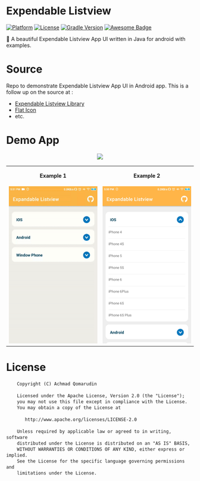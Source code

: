 # Expendable Listview

[![Platform](https://img.shields.io/badge/platform-Android-yellow.svg)](https://www.android.com)
[![License](https://img.shields.io/badge/license-Apache%202-4EB1BA.svg)](https://www.apache.org/licenses/LICENSE-2.0.html)
[![Gradle Version](https://img.shields.io/badge/gradle-6.5-green.svg)](https://docs.gradle.org/current/release-notes)
[![Awesome Badge](https://cdn.rawgit.com/sindresorhus/awesome/d7305f38d29fed78fa85652e3a63e154dd8e8829/media/badge.svg)](https://java-lang.github.io/awesome-java)

💈 A beautiful Expendable Listview App UI written in Java for android with examples.

# Source
Repo to demonstrate Expendable Listview App UI in Android app. This is a follow up on the source at :

- [Expendable Listview Library](https://github.com/thoughtbot/expandable-recycler-view)
- [Flat Icon](https://www.flaticon.com)
- etc.

# Demo App

<p align="center">
  <a href="https://github.com/achmadqomarudin/ExpendableListview/releases/latest/download/app-demo.apk">
    <img src="https://www.inspirefm.org/wp-content/uploads/button-apk.png" height="100">
  </a>
</p>

<table align="center">
  <tr>
    <th><p align="center">Example 1</p></th>
    <th><p align="center">Example 2</p></th>
  </tr>
  <tr>
    <td style="width:50%"><img src="screenshots/1.gif"></td>
    <td><img src="screenshots/2.jpg"/></td>
  </tr>
</table>

# License

```
    Copyright (C) Achmad Qomarudin

    Licensed under the Apache License, Version 2.0 (the "License");
    you may not use this file except in compliance with the License.
    You may obtain a copy of the License at

       http://www.apache.org/licenses/LICENSE-2.0

    Unless required by applicable law or agreed to in writing, software
    distributed under the License is distributed on an "AS IS" BASIS,
    WITHOUT WARRANTIES OR CONDITIONS OF ANY KIND, either express or implied.
    See the License for the specific language governing permissions and
    limitations under the License.
```